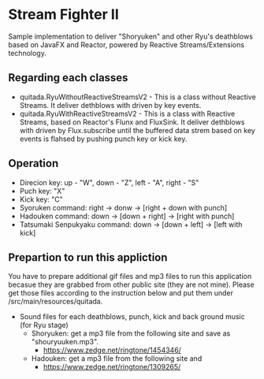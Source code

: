# Stream Fighter II
Sample implementation to deliver "Shoryuken" and other Ryu's deathblows based on JavaFX and Reactor, powered by Reactive Streams/Extensions technology.

## Regarding each classes

* quitada.RyuWithoutReactiveStreamsV2 - This is a class without Reactive Streams. It deliver dethblows with driven by key events.
* quitada.RyuWithReactiveStreamsV2 - This is a class with Reactive Streams, based on Reactor's Flunx and FluxSink. It deliver dethblows with driven by Flux.subscribe until the buffered data strem based on key events is flahsed by pushing punch key or kick key.

## Operation

* Direcion key: up - "W", down - "Z", left - "A", right - "S"
* Puch key: "X"
* Kick key: "C"
* Syoruken command: right -> donw -> [right + down with punch]
* Hadouken command: down -> [down + right] -> [right with punch]
* Tatsumaki Senpukyaku command: down -> [down + left] -> [left with kick] 

## Prepartion to run this appliction

You have to prepare additional gif files and mp3 files to run this application becasue they are grabbed from other public site (they are not mine). Please get those files according to the instruction below and put them under /src/main/resources/quitada.

* Sound files for each deathblows, punch, kick and back ground music (for Ryu stage)
  * Shoryuken: get a mp3 file from the following site and save as "shouryuuken.mp3".
    * https://www.zedge.net/ringtone/1454346/
  * Hadouken: get a mp3 file from the following site and
    * https://www.zedge.net/ringtone/1309265/

